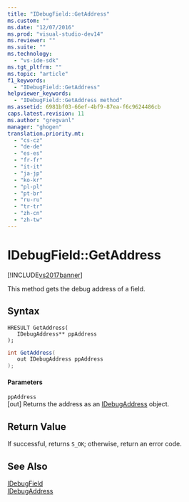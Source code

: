 ```yaml
---
title: "IDebugField::GetAddress"
ms.custom: ""
ms.date: "12/07/2016"
ms.prod: "visual-studio-dev14"
ms.reviewer: ""
ms.suite: ""
ms.technology: 
  - "vs-ide-sdk"
ms.tgt_pltfrm: ""
ms.topic: "article"
f1_keywords: 
  - "IDebugField::GetAddress"
helpviewer_keywords: 
  - "IDebugField::GetAddress method"
ms.assetid: 6981bf03-66ef-4bf9-87ea-f6c9624486cb
caps.latest.revision: 11
ms.author: "gregvanl"
manager: "ghogen"
translation.priority.mt: 
  - "cs-cz"
  - "de-de"
  - "es-es"
  - "fr-fr"
  - "it-it"
  - "ja-jp"
  - "ko-kr"
  - "pl-pl"
  - "pt-br"
  - "ru-ru"
  - "tr-tr"
  - "zh-cn"
  - "zh-tw"
---
```

# IDebugField::GetAddress
[!INCLUDE[vs2017banner](../../../code-quality/includes/vs2017banner.md)]

This method gets the debug address of a field.  
  
## Syntax  
  
```cpp#  
HRESULT GetAddress(   
   IDebugAddress** ppAddress  
);  
```  
  
```c#  
int GetAddress(  
   out IDebugAddress ppAddress  
);  
```  
  
#### Parameters  
 `ppAddress`  
 [out] Returns the address as an [IDebugAddress](../../../extensibility/debugger/reference/idebugaddress.md) object.  
  
## Return Value  
 If successful, returns `S_OK`; otherwise, return an error code.  
  
## See Also  
 [IDebugField](../../../extensibility/debugger/reference/idebugfield.md)   
 [IDebugAddress](../../../extensibility/debugger/reference/idebugaddress.md)